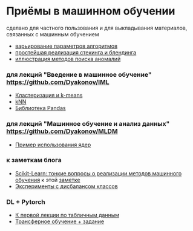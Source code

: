 # Приёмы в машинном обучении

сделано для частного пользования и для выкладывания материалов, связанных с машинным обучением

* [варьирование параметров алгоритмов](dj_explore_algoparameters.ipynb)
* [простейшая реализация стекинга и блендинга](dj_stacking.ipynb)
* [иллюстрация методов поиска аномалий](dj_oneclass_press.ipynb)


### для лекций "Введение в машинное обучение" https://github.com/Dyakonov/IML
* [Кластеризация и k-means](dj_IML_cluster_kmeans.ipynb)
* [kNN](dj_IML_kNN.ipynb)
* [Библиотека Pandas](dj_pandas_tutorial_05.ipynb)

### для лекций "Машинное обучение и анализ данных" https://github.com/Dyakonov/MLDM
* [Пример использования ядер](dj_MLDM_kernels.ipynb)

### к заметкам блога
* [Scikit-Learn: тонкие вопросы о реализации методов машинного обучения](blog_01.ipynb) к этой [заметке](https://dyakonov.org/2021/03/03/ml-scikit-learn)
* [Эксперименты с дисбалансом классов](book_disbalance_public_v1.ipynb)

### DL + Pytorch
* [К первой лекции по табличным данным](dj_XOR_20230215.ipynb)
* [Трансферное обучение + задание](dj_Transfer_Learning202402.ipynb)
